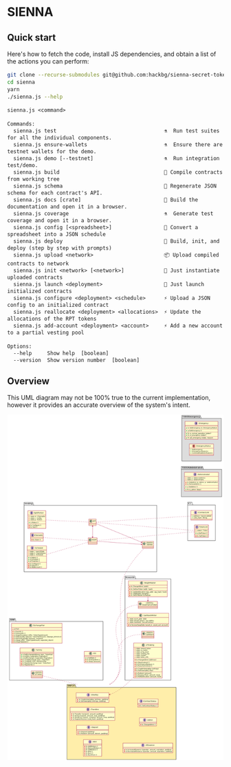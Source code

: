 # SIENNA

## Quick start

Here's how to fetch the code, install JS dependencies,
and obtain a list of the actions you can perform:

```sh
git clone --recurse-submodules git@github.com:hackbg/sienna-secret-token.git sienna 
cd sienna
yarn
./sienna.js --help
```

```
sienna.js <command>

Commands:
  sienna.js test                                   ⚗️  Run test suites for all the individual components.
  sienna.js ensure-wallets                         ⚗️  Ensure there are testnet wallets for the demo.
  sienna.js demo [--testnet]                       ⚗️  Run integration test/demo.
  sienna.js build                                  👷 Compile contracts from working tree
  sienna.js schema                                 🤙 Regenerate JSON schema for each contract's API.
  sienna.js docs [crate]                           📖 Build the documentation and open it in a browser.
  sienna.js coverage                               ⚗️  Generate test coverage and open it in a browser.
  sienna.js config [<spreadsheet>]                 📅 Convert a spreadsheet into a JSON schedule
  sienna.js deploy                                 🚀 Build, init, and deploy (step by step with prompts)
  sienna.js upload <network>                       📦 Upload compiled contracts to network
  sienna.js init <network> [<network>]             🚀 Just instantiate uploaded contracts
  sienna.js launch <deployment>                    🚀 Just launch initialized contracts
  sienna.js configure <deployment> <schedule>      ⚡ Upload a JSON config to an initialized contract
  sienna.js reallocate <deployment> <allocations>  ⚡ Update the allocations of the RPT tokens
  sienna.js add-account <deployment> <account>     ⚡ Add a new account to a partial vesting pool

Options:
  --help     Show help  [boolean]
  --version  Show version number  [boolean]
```

## Overview

This UML diagram may not be 100% true to the current implementation,
however it provides an accurate overview of the system's intent.

![](docs/sienna.png)
